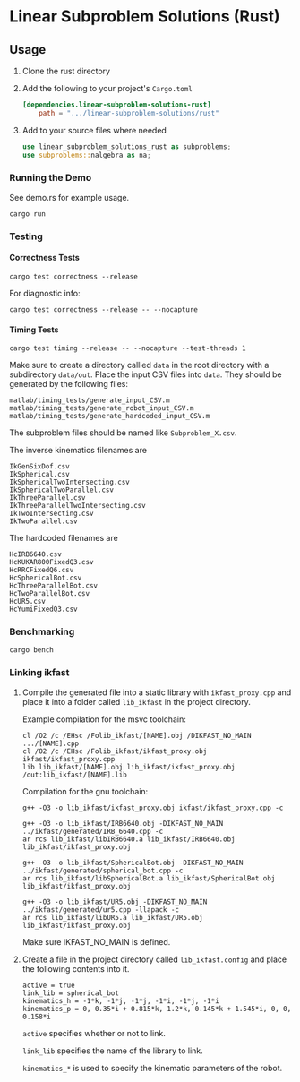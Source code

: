 # Linear Subproblem Solutions (Rust)

## Usage

1. Clone the rust directory

2. Add the following to your project's `Cargo.toml`

    ```conf
    [dependencies.linear-subproblem-solutions-rust]
        path = ".../linear-subproblem-solutions/rust"
    ```

3. Add to your source files where needed

    ```rust
    use linear_subproblem_solutions_rust as subproblems;
    use subproblems::nalgebra as na;
    ```

### Running the Demo

See demo.rs for example usage.

```
cargo run
```

### Testing

#### Correctness Tests

```
cargo test correctness --release
```

For diagnostic info:

```
cargo test correctness --release -- --nocapture
```

#### Timing Tests

```
cargo test timing --release -- --nocapture --test-threads 1
```

Make sure to create a directory callled `data` in the root directory with a subdirectory `data/out`. Place the input CSV files into `data`. They should be generated by the following files:

```
matlab/timing_tests/generate_input_CSV.m
matlab/timing_tests/generate_robot_input_CSV.m
matlab/timing_tests/generate_hardcoded_input_CSV.m
```

The subproblem files should be named like `Subproblem_X.csv`.

The inverse kinematics filenames are

```
IkGenSixDof.csv
IkSpherical.csv
IkSphericalTwoIntersecting.csv
IkSphericalTwoParallel.csv
IkThreeParallel.csv
IkThreeParallelTwoIntersecting.csv
IkTwoIntersecting.csv
IkTwoParallel.csv
```

The hardcoded filenames are

```
HcIRB6640.csv
HcKUKAR800FixedQ3.csv
HcRRCFixedQ6.csv
HcSphericalBot.csv
HcThreeParallelBot.csv
HcTwoParallelBot.csv
HcUR5.csv
HcYumiFixedQ3.csv
```

### Benchmarking

```
cargo bench
```

### Linking ikfast

1. Compile the generated file into a static library with `ikfast_proxy.cpp` and place it into a folder called `lib_ikfast` in the project directory.

    Example compilation for the msvc toolchain:

    ```
    cl /O2 /c /EHsc /Folib_ikfast/[NAME].obj /DIKFAST_NO_MAIN .../[NAME].cpp
    cl /O2 /c /EHsc /Folib_ikfast/ikfast_proxy.obj ikfast/ikfast_proxy.cpp
    lib lib_ikfast/[NAME].obj lib_ikfast/ikfast_proxy.obj /out:lib_ikfast/[NAME].lib
    ```

    Compilation for the gnu toolchain:
    ```
    g++ -O3 -o lib_ikfast/ikfast_proxy.obj ikfast/ikfast_proxy.cpp -c

    g++ -O3 -o lib_ikfast/IRB6640.obj -DIKFAST_NO_MAIN ../ikfast/generated/IRB_6640.cpp -c
    ar rcs lib_ikfast/libIRB6640.a lib_ikfast/IRB6640.obj lib_ikfast/ikfast_proxy.obj

    g++ -O3 -o lib_ikfast/SphericalBot.obj -DIKFAST_NO_MAIN ../ikfast/generated/spherical_bot.cpp -c
    ar rcs lib_ikfast/libSphericalBot.a lib_ikfast/SphericalBot.obj lib_ikfast/ikfast_proxy.obj

    g++ -O3 -o lib_ikfast/UR5.obj -DIKFAST_NO_MAIN ../ikfast/generated/ur5.cpp -llapack -c
    ar rcs lib_ikfast/libUR5.a lib_ikfast/UR5.obj lib_ikfast/ikfast_proxy.obj
    ```
    Make sure IKFAST_NO_MAIN is defined.

2. Create a file in the project directory called `lib_ikfast.config` and place the following contents into it.

    ```
    active = true
    link_lib = spherical_bot
    kinematics_h = -1*k, -1*j, -1*j, -1*i, -1*j, -1*i
    kinematics_p = 0, 0.35*i + 0.815*k, 1.2*k, 0.145*k + 1.545*i, 0, 0, 0.158*i
    ```

    `active` specifies whether or not to link.

    `link_lib` specifies the name of the library to link.

    `kinematics_*` is used to specify the kinematic parameters of the robot.
